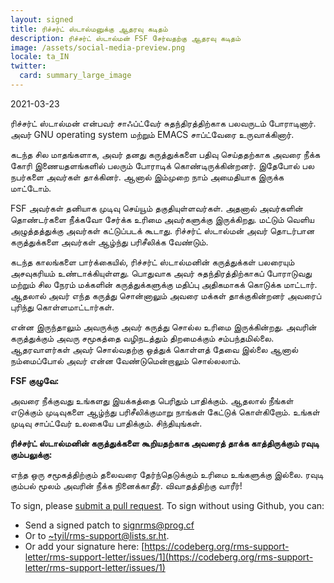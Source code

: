 ```yaml
---
layout: signed
title: ரிச்சர்ட் ஸ்டால்மனுக்கு ஆதரவு கடிதம்
description: ரிச்சர்ட் ஸ்டால்மன் FSF சேர்வதற்கு ஆதரவு கடிதம்
image: /assets/social-media-preview.png
locale: ta_IN
twitter:
  card: summary_large_image
---
```


2021-03-23

ரிச்சர்ட் ஸ்டால்மன் என்பவர் சாஃப்ட்வேர் சுதந்திரத்திற்காக பலவருடம் போராடினார். அவர் GNU operating system மற்றும் EMACS சாப்ட்வேரை உருவாக்கினார்.

கடந்த சில மாதங்களாக, அவர் தனது கருத்துக்களை பதிவு செய்ததற்காக அவரை நீக்க கோரி இணையதளங்களில் பலரும் போராடிக் கொண்டிருக்கின்றனர். இதேபோல் பல நபர்களை அவர்கள் தாக்கினர். ஆனால் இம்முறை நாம் அமைதியாக இருக்க மாட்டோம்.

FSF அவர்கள் தனியாக முடிவு செய்யூம் தகுதியுள்ளவர்கள். அதனால் அவர்களின் தொண்டர்களை நீக்கவோ சேர்க்க உரிமை அவர்களுக்கு இருக்கிறது. 
மட்டும் வெளிய அழுத்தத்துக்கு அவர்கள் கட்டுப்படக் கூடாது. ரிச்சர்ட் ஸ்டால்மன் அவர் தொடர்பான கருத்துக்களை அவர்கள் ஆழ்ந்து பரிசீலிக்க வேண்டும்.

கடந்த காலங்களை பார்க்கையில், ரிச்சர்ட் ஸ்டால்மனின் கருத்துக்கள் பலரையும் அசவுகரியம் உண்டாக்கியுள்ளது. பொதுவாக அவர் சுதந்திரத்திற்காகப் போராடுவது மற்றும் சில நேரம் மக்களின் கருத்துக்களுக்கு மதிப்பு அதிகமாகக் கொடுக்க மாட்டார். ஆதலால் அவர் எந்த கருத்து சொன்னாலும் அவரை மக்கள் தாக்குகின்றனர் அவரைப் புரிந்து கொள்ளமாட்டார்கள்.

என்ன இருந்தாலும் அவருக்கு அவர் கருத்து சொல்ல உரிமை இருக்கின்றது. அவரின் கருத்துக்கும் அவரு சமூகத்தை வழிநடத்தும் திறமைக்கும் சம்பந்தமில்லை. ஆதரவாளர்கள் அவர் சொல்வதற்கு ஒத்துக் கொள்ளத் தேவை இல்லை ஆனால் நம்மைப்போல் அவர் என்ன வேண்டுமென்றாலும் சொல்லலாம்.

**FSF குழுவே:**

அவரை நீக்குவது உங்களது இயக்கத்தை பெரிதும் பாதிக்கும். ஆதலால் நீங்கள் எடுக்கும் முடிவுகளை ஆழ்ந்து பரிசீலிக்குமாறு நாங்கள் கேட்டுக் கொள்கிறோம். உங்கள் முடிவு சாப்ட்வேர் உலகையே பாதிக்கும். சிந்தியுங்கள்.
    
**ரிச்சர்ட் ஸ்டால்மனின் கருத்துக்களை கூறியதற்காக அவரைத் தாக்க காத்திருக்கும் ரவுடி கும்பலுக்கு:**

எந்த ஒரு சமூகத்திற்கும் தலைவரை தேர்ந்தெடுக்கும் உரிமை உங்களுக்கு இல்லை. ரவுடி கும்பல் மூலம் அவரின் நீக்க நினைக்காதீர். விவாதத்திற்கு வாரீர்!

To sign, please [submit a pull
request](https://github.com/rms-support-letter/rms-support-letter.github.io/pulls).
To sign without using Github, you can:
- Send a signed patch to [signrms@prog.cf](mailto:signrms@prog.cf) 
- Or to [~tyil/rms-support@lists.sr.ht](mailto:~tyil/rms-support@lists.sr.ht).
- Or add your signature here: [https://codeberg.org/rms-support-letter/rms-support-letter/issues/1](https://codeberg.org/rms-support-letter/rms-support-letter/issues/1)
